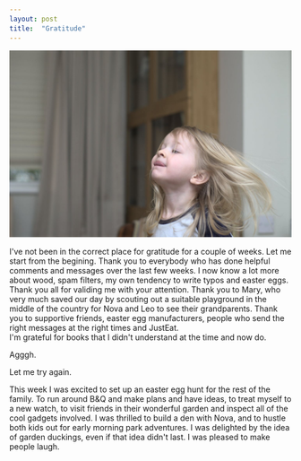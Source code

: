 ```yaml
---
layout: post
title:  "Gratitude"
--- 
```


<IMG SRC="/assets/images/2021-04-08-grat.jpg">

I've not been in the correct place for gratitude for a couple of weeks.  Let me start from the begining. 
Thank you to everybody who has done helpful comments and messages over the last few weeks.  I now know a lot more about wood, spam filters, my own tendency to write typos and easter eggs. Thank you all for validing me with your attention. 
Thank you to Mary, who very much saved our day by scouting out a suitable playground in the middle of the country for Nova and Leo to see their grandparents. 
Thank you to supportive friends, easter egg manufacturers, people who send the right messages at the right times and JustEat.  
I'm grateful for books that I didn't understand at the time and now do.   

Agggh. 

Let me try again.  

This week I was excited to set up an easter egg hunt for the rest of the family.  To run around B&Q and make plans and have ideas, to treat myself to a new watch, to visit friends in their wonderful garden and inspect all of the cool gadgets involved.  I was thrilled to build a den with Nova, and to hustle both kids out for early morning park adventures.  I was delighted by the idea of garden duckings, even if that idea didn't last.  I was pleased to make people laugh.
